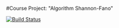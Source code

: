 #Course Project: "Algorithm Shannon-Fano"

[![Build Status](https://travis-ci.org/Doshinsky/CourseProject.svg?branch=System-branch)](https://travis-ci.org/Doshinsky/CourseProject)